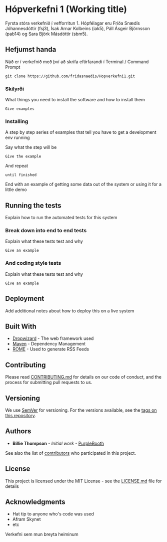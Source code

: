 # Hópverkefni 1 (Working title)

Fyrsta stóra verkefnið í vefforritun 1. Hópfélagar eru Fríða Snædís Jóhannesdóttir (fsj3), 
Ísak Arnar Kolbeins (iak5), Páll Ásgeir Björnsson (pab14) og Sara Björk Másdóttir (sbm5).

## Hefjumst handa

Náð er í verkefnið með því að skrifa eftirfarandi í Terminal / Command Prompt

```
git clone https://github.com/fridasnaedis/Hopverkefni1.git
```

### Skilyrði

What things you need to install the software and how to install them

```
Give examples
```

### Installing

A step by step series of examples that tell you have to get a development env running

Say what the step will be

```
Give the example
```

And repeat

```
until finished
```

End with an example of getting some data out of the system or using it for a little demo

## Running the tests

Explain how to run the automated tests for this system

### Break down into end to end tests

Explain what these tests test and why

```
Give an example
```

### And coding style tests

Explain what these tests test and why

```
Give an example
```

## Deployment

Add additional notes about how to deploy this on a live system

## Built With

* [Dropwizard](http://www.dropwizard.io/1.0.2/docs/) - The web framework used
* [Maven](https://maven.apache.org/) - Dependency Management
* [ROME](https://rometools.github.io/rome/) - Used to generate RSS Feeds

## Contributing

Please read [CONTRIBUTING.md](https://gist.github.com/PurpleBooth/b24679402957c63ec426) for details on our code of conduct, and the process for submitting pull requests to us.

## Versioning

We use [SemVer](http://semver.org/) for versioning. For the versions available, see the [tags on this repository](https://github.com/your/project/tags). 

## Authors

* **Billie Thompson** - *Initial work* - [PurpleBooth](https://github.com/PurpleBooth)

See also the list of [contributors](https://github.com/your/project/contributors) who participated in this project.

## License

This project is licensed under the MIT License - see the [LICENSE.md](LICENSE.md) file for details

## Acknowledgments

* Hat tip to anyone who's code was used
* Afram Skynet
* etc

Verkefni sem mun breyta heiminum


